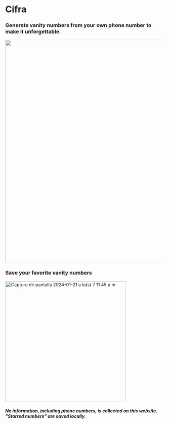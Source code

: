 # Cifra

### Generate vanity numbers from your own phone number to make it unforgettable.
<img width=700 src='https://www.jakeo.dev/images/cifra-ss-2.png' />

### Save your favorite vanity numbers
<img width="380" alt="Captura de pantalla 2024-01-21 a la(s) 7 11 45 a m" src="https://github.com/jakeo-dev/cifra/assets/56329025/a52301e8-e75b-4bdc-a86b-bde352bb3982" />

##### No information, including phone numbers, is collected on this website. "Starred numbers" are saved locally.
